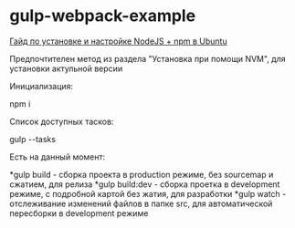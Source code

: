 # gulp-webpack-example

[Гайд по установке и настройке NodeJS + npm в Ubuntu](https://www.digitalocean.com/community/tutorials/node-js-ubuntu-18-04-ru)

Предпочтителен метод из раздела "Установка при помощи NVM", для установки актульной версии

Инициализация:

npm i

Список доступных тасков:

gulp --tasks

Есть на данный момент:

*gulp build - сборка проекта в production режиме, без sourcemap и сжатием, для релиза
*gulp build:dev - сборка проетка в development режиме, с подробной картой без жатия, для разработки
*gulp watch - отслеживание изменений файлов в папке src, для автоматической пересборки в development режиме
